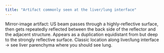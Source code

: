 ```yaml
---
title: "Artifact commonly seen at the liver/lung interface"
---
```

Mirror-image artifact: 
US beam passes through a highly-reflective surface, then gets repeatedly reflected between the back side of the reflector and the adjacent structure.
Appears as a duplication equidistant from but deep to the strongly reflective surface.
Classic location along liver/lung interface &#8594; see liver parenchyma where you should see lung.


